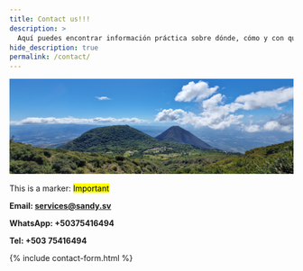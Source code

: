 ```yaml
---
title: Contact us!!!
description: >
  Aquí puedes encontrar información práctica sobre dónde, cómo y con quién surfear
hide_description: true
permalink: /contact/      
---
```

![Volcano](/assets/img/contact/volcano-pic.jpg)

<p>This is a marker: <mark>Important</mark></p>

<strong>Email:  services@sandy.sv</strong>

<strong>WhatsApp: +50375416494</strong>

<strong>Tel: +503 75416494</strong>

{% include contact-form.html %}
